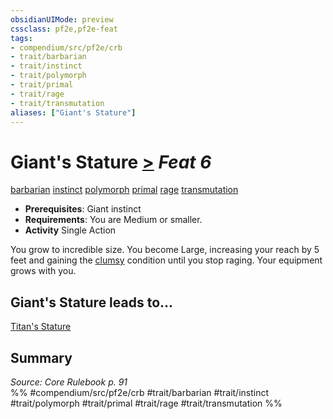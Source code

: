 ```yaml
---
obsidianUIMode: preview
cssclass: pf2e,pf2e-feat
tags:
- compendium/src/pf2e/crb
- trait/barbarian
- trait/instinct
- trait/polymorph
- trait/primal
- trait/rage
- trait/transmutation
aliases: ["Giant's Stature"]
---
```

# Giant's Stature  [>](chapter-9-playing-the-game.md#Actions "Single Action") *Feat 6*  
[barbarian](Reference/Rules/Traits/barbarian.md "Barbarian Class Trait")  [instinct](instinct.md "Instinct Action & Ability Trait")  [polymorph](polymorph.md "Polymorph Effect Trait")  [primal](primal.md "Primal Tradition Trait")  [rage](Reference/Rules/Traits/rage.md "Rage Combat Trait")  [transmutation](transmutation.md "Transmutation School Trait")  

- **Prerequisites**: Giant instinct
- **Requirements**: You are Medium or smaller.
- **Activity** Single Action

You grow to incredible size. You become Large, increasing your reach by 5 feet and gaining the [clumsy](conditions.md#Clumsy) condition until you stop raging. Your equipment grows with you.

## Giant's Stature leads to...

[Titan's Stature](titans-stature.md)

## Summary

*Source: Core Rulebook p. 91*  
%% #compendium/src/pf2e/crb #trait/barbarian #trait/instinct #trait/polymorph #trait/primal #trait/rage #trait/transmutation %%